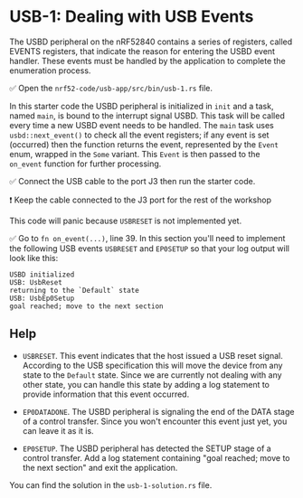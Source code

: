 # USB-1: Dealing with USB Events

The USBD peripheral on the nRF52840 contains a series of registers, called EVENTS registers, that indicate the reason for entering the USBD event handler. These events must be handled by the application to complete the enumeration process.

✅ Open the `nrf52-code/usb-app/src/bin/usb-1.rs` file.

In this starter code the USBD peripheral is initialized in `init` and a task, named `main`, is bound to the interrupt signal USBD. This task will be called every time a new USBD event needs to be handled. The `main` task uses `usbd::next_event()` to check all the event registers; if any event is set (occurred) then the function returns the event, represented by the `Event` enum, wrapped in the `Some` variant. This `Event` is then passed to the `on_event` function for further processing.

✅ Connect the USB cable to the port J3 then run the starter code.

❗️ Keep the cable connected to the J3 port for the rest of the workshop

This code will panic because `USBRESET` is not implemented yet.

✅ Go to `fn on_event(...)`, line 39. In this section you'll need to implement the following USB events `USBRESET` and `EP0SETUP` so that your log output will look like this:

```console
USBD initialized
USB: UsbReset
returning to the `Default` state
USB: UsbEp0Setup
goal reached; move to the next section
```

## Help

- `USBRESET`. This event indicates that the host issued a USB reset signal. According to the USB specification this will move the device from any state to the `Default` state. Since we are currently not dealing with any other state, you can handle this state by adding a log statement to provide information that this event occurred.

- `EP0DATADONE`. The USBD peripheral is signaling the end of the DATA stage of a control transfer. Since you won't encounter this event just yet, you can leave it as it is.

- `EP0SETUP`. The USBD peripheral has detected the SETUP stage of a control transfer. Add a log statement containing "goal reached; move to the next section" and exit the application.

You can find the solution in the `usb-1-solution.rs` file.
